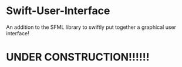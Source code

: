 # Swift-User-Interface
An addition to the SFML library to swiftly put together a graphical user interface!

# UNDER CONSTRUCTION!!!!!!
